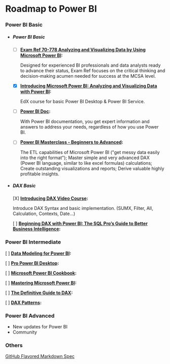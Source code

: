 # Roadmap to Power BI 

### Power BI Basic


 
* ##### Power BI Basic

    * [ ] **[Exam Ref 70-778 Analyzing and Visualizing Data by Using Microsoft Power BI](https://www.safaribooksonline.com/library/view/exam-ref-70-778/9780134857817/):** 

        Designed for experienced BI professionals and data analysts ready to advance their status, Exam Ref focuses on the critical thinking and decision-making acumen needed for success at the MCSA level.  

    * [x] **[Introducing Microsoft Power BI: Analyzing and Visualizing Data with Power BI](https://courses.edx.org/courses/course-v1:Microsoft+DAT207x+2T2018/course/):** 
    
        EdX course for basic Power BI Desktop & Power BI Service. 

    * [ ] **[Power BI Doc](https://docs.microsoft.com/zh-cn/power-bi/):** 
    
        With Power BI documentation, you get expert information and answers to address your needs, regardless of how you use Power BI.  

    * [ ] **[Power BI Masterclass - Beginners to Advanced](https://www.safaribooksonline.com/videos/power-bi-masterclass/9781789533095):** 
    
        The ETL capabilities of Microsoft Power BI ("get messy data easily into the right format"); Master simple and very advanced DAX (Power BI language, similar to like excel formulas) calculations; Create outstanding visualizations and reports; Derive valuable highly profitable insights.   

* ##### DAX Basic

  [X] **[Introducing DAX Video Course](https://www.sqlbi.com/p/introducing-dax-video-course/):** 

    Introduce DAX Syntax and basic implementation. (SUMX, Filter, All, Calculation, Contexts, Date...)

  [ ] **[Beginning DAX with Power BI: The SQL Pro’s Guide to Better Business Intelligence](https://www.safaribooksonline.com/library/view/beginning-dax-with/9781484234778/):**


### Power BI Intermediate

  [ ] **[Data Modeling for Power BI](https://www.safaribooksonline.com/library/view/analyzing-data-with/9781509302833/):**

  [ ] **[Pro Power BI Desktop](https://www.safaribooksonline.com/library/view/pro-power-bi/9781484232101/):**

  [ ] **[Microsoft Power BI Cookbook](https://www.safaribooksonline.com/library/view/microsoft-power-bi/9781788290142/):**

  [ ] **[Mastering Microsoft Power BI](https://www.safaribooksonline.com/library/view/mastering-microsoft-power/9781788297233/):**

  [ ] **[The Definitive Guide to DAX](https://www.safaribooksonline.com/library/view/the-definitive-guide/9780735698383/):**

  [ ] **[DAX Patterns](https://www.daxpatterns.com/patterns/):**

### Power BI Advanced
* New updates for Power BI
* Community

### Others

[GitHub Flavored Markdown Spec](https://github.github.com/gfm/)
